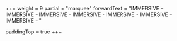 +++
weight = 9
partial = "marquee"
forwardText = "IMMERSIVE - IMMERSIVE - IMMERSIVE - IMMERSIVE - IMMERSIVE - IMMERSIVE - IMMERSIVE - "

paddingTop = true
+++
